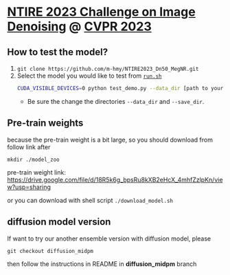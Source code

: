 # [NTIRE 2023 Challenge on Image Denoising](https://cvlai.net/ntire/2023/) @ [CVPR 2023](https://cvpr2023.thecvf.com/)

## How to test the model?

1. `git clone https://github.com/m-hmy/NTIRE2023_Dn50_MegNR.git`
2. Select the model you would like to test from [`run.sh`](./run.sh)
    ```bash
    CUDA_VISIBLE_DEVICES=0 python test_demo.py --data_dir [path to your data dir] --save_dir [path to your save dir] --model_id 0
    ```
    - Be sure the change the directories `--data_dir` and `--save_dir`.

## Pre-train weights
because the pre-train weight is a bit large, so you should download from follow link after 

`mkdir ./model_zoo`

pre-train weight link: https://drive.google.com/file/d/18R5k6g_bpsRu8kXB2eHcX_4mhfZzlpKn/view?usp=sharing

or you can download with shell script `./download_model.sh`

## diffusion model version
 
If want to try our another ensemble version with diffusion model, please

`git checkout diffusion_midpm`

then follow the instructions in README in **diffusion_midpm**  branch